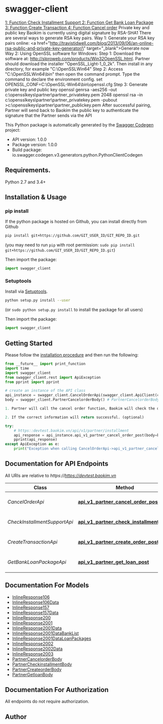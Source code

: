 # swagger-client
<a href='/baokim-firm-open-api-9050'>1: Function Check Installment Support </a>  <a href='/baokim-firm-open-api-9051'>2: Function Get Bank Loan Package </a>  <a href='/baokim-firm-open-api-9052'>3: Function Create Transaction </a>  <a href='/baokim-firm-open-api-9062'>4: Function Cancel order</a>  Private key and public key Baokim is currently using digital signature by RSA-SHA1  There are several ways to generate RSA key pairs.  Way 1:  Generate your RSA key pairs online: <a href=\"http://travistidwell.com/blog/2013/09/06/an-online-rsa-public-and-private-key-generator/\" target=\"_blank\">Generate now</a>  Way 2:  Using OpenSSL software for Windows:  Step 1: Download the software at:  http://slproweb.com/products/Win32OpenSSL.html. Partner should download the installer \"OpenSSL_Light-1_0_2k\". Then install in any directory, for example \"C:\\OpenSSLWin64\"  Step 2: Access \"C:\\OpenSSLWin64\\bin\" then open the command prompt. Type the command to declare the environment config.  set OPENSSL_CONF=C:\\OpenSSL-Win64\\bin\\openssl.cfg  Step 3: Generate private key and public key  openssl genrsa -aes256 -out c:\\opensslkeys\\partner\\partner_privatekey.pem 2048  openssl rsa –in c:\\opensslkeys\\partner\\partner_privatekey.pem -pubout >c:\\opensslkeys\\partner\\partner_publickey.pem  After successful pairing, Partner will send back to Baokim the public key to authenticate the signature that the Partner sends via the API

This Python package is automatically generated by the [Swagger Codegen](https://github.com/swagger-api/swagger-codegen) project:

- API version: 1.0.0
- Package version: 1.0.0
- Build package: io.swagger.codegen.v3.generators.python.PythonClientCodegen

## Requirements.

Python 2.7 and 3.4+

## Installation & Usage
### pip install

If the python package is hosted on Github, you can install directly from Github

```sh
pip install git+https://github.com/GIT_USER_ID/GIT_REPO_ID.git
```
(you may need to run `pip` with root permission: `sudo pip install git+https://github.com/GIT_USER_ID/GIT_REPO_ID.git`)

Then import the package:
```python
import swagger_client 
```

### Setuptools

Install via [Setuptools](http://pypi.python.org/pypi/setuptools).

```sh
python setup.py install --user
```
(or `sudo python setup.py install` to install the package for all users)

Then import the package:
```python
import swagger_client
```

## Getting Started

Please follow the [installation procedure](#installation--usage) and then run the following:

```python
from __future__ import print_function
import time
import swagger_client
from swagger_client.rest import ApiException
from pprint import pprint

# create an instance of the API class
api_instance = swagger_client.CancelOrderApi(swagger_client.ApiClient(configuration))
body = swagger_client.PartnerCancelorderBody() # PartnerCancelorderBody | Process:

1. Partner will call the cancel order function, Baokim will check the data format and signature authentication, then will check the customer information.

2. If the correct information will return successful. (optional)

try:
    # https::devtest.baokim.vn/api/v1/partner/installment
    api_response = api_instance.api_v1_partner_cancel_order_post(body=body)
    pprint(api_response)
except ApiException as e:
    print("Exception when calling CancelOrderApi->api_v1_partner_cancel_order_post: %s\n" % e)
```

## Documentation for API Endpoints

All URIs are relative to *https://https://devtest.baokim.vn*

Class | Method | HTTP request | Description
------------ | ------------- | ------------- | -------------
*CancelOrderApi* | [**api_v1_partner_cancel_order_post**](docs/CancelOrderApi.md#api_v1_partner_cancel_order_post) | **POST** /api/v1/partner/cancel-order | https::devtest.baokim.vn/api/v1/partner/installment
*CheckInstallmentSupportApi* | [**api_v1_partner_check_installment_post**](docs/CheckInstallmentSupportApi.md#api_v1_partner_check_installment_post) | **POST** /api/v1/partner/check-installment | https::devtest.baokim.vn/api/v1/partner/installment
*CreateTransactionApi* | [**api_v1_partner_create_order_post**](docs/CreateTransactionApi.md#api_v1_partner_create_order_post) | **POST** /api/v1/partner/create-order | https::devtest.baokim.vn/api/v1/partner/installment
*GetBankLoanPackageApi* | [**api_v1_partner_get_loan_post**](docs/GetBankLoanPackageApi.md#api_v1_partner_get_loan_post) | **POST** /api/v1/partner/get-loan | https::devtest.baokim.vn/api/v1/partner/installment

## Documentation For Models

 - [InlineResponse106](docs/InlineResponse106.md)
 - [InlineResponse106Data](docs/InlineResponse106Data.md)
 - [InlineResponse157](docs/InlineResponse157.md)
 - [InlineResponse157Data](docs/InlineResponse157Data.md)
 - [InlineResponse200](docs/InlineResponse200.md)
 - [InlineResponse2001](docs/InlineResponse2001.md)
 - [InlineResponse2001Data](docs/InlineResponse2001Data.md)
 - [InlineResponse2001DataBankList](docs/InlineResponse2001DataBankList.md)
 - [InlineResponse2001DataLoanPackages](docs/InlineResponse2001DataLoanPackages.md)
 - [InlineResponse2002](docs/InlineResponse2002.md)
 - [InlineResponse2002Data](docs/InlineResponse2002Data.md)
 - [InlineResponse2003](docs/InlineResponse2003.md)
 - [PartnerCancelorderBody](docs/PartnerCancelorderBody.md)
 - [PartnerCheckinstallmentBody](docs/PartnerCheckinstallmentBody.md)
 - [PartnerCreateorderBody](docs/PartnerCreateorderBody.md)
 - [PartnerGetloanBody](docs/PartnerGetloanBody.md)

## Documentation For Authorization

 All endpoints do not require authorization.


## Author


